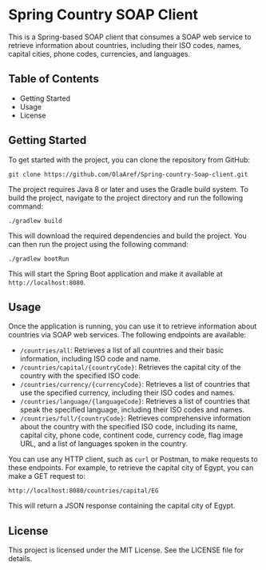
# Spring Country SOAP Client

This is a Spring-based SOAP client that consumes a SOAP web service to retrieve information about countries, including their ISO codes, names, capital cities, phone codes, currencies, and languages.

## Table of Contents

-   Getting Started
-   Usage
-   License

## Getting Started

To get started with the project, you can clone the repository from GitHub:

```
git clone https://github.com/OlaAref/Spring-country-Soap-client.git

```

The project requires Java 8 or later and uses the Gradle build system. To build the project, navigate to the project directory and run the following command:

```
./gradlew build

```

This will download the required dependencies and build the project. You can then run the project using the following command:

```
./gradlew bootRun

```

This will start the Spring Boot application and make it available at `http://localhost:8080`.

## Usage

Once the application is running, you can use it to retrieve information about countries via SOAP web services. The following endpoints are available:

-   `/countries/all`: Retrieves a list of all countries and their basic information, including ISO code and name.
-   `/countries/capital/{countryCode}`: Retrieves the capital city of the country with the specified ISO code.
-   `/countries/currency/{currencyCode}`: Retrieves a list of countries that use the specified currency, including their ISO codes and names.
-   `/countries/language/{languageCode}`: Retrieves a list of countries that speak the specified language, including their ISO codes and names.
-   `/countries/full/{countryCode}`: Retrieves comprehensive information about the country with the specified ISO code, including its name, capital city, phone code, continent code, currency code, flag image URL, and a list of languages spoken in the country.

You can use any HTTP client, such as `curl` or Postman, to make requests to these endpoints. For example, to retrieve the capital city of Egypt, you can make a GET request to:

```
http://localhost:8080/countries/capital/EG

```

This will return a JSON response containing the capital city of Egypt.


## License

This project is licensed under the MIT License. See the LICENSE file for details.

